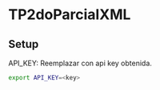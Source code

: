 # TP2doParcialXML

## Setup

API_KEY: Reemplazar <key> con api key obtenida.
```bash
export API_KEY=<key>
```

